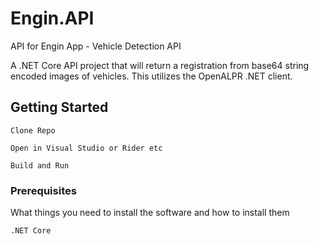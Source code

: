 # Engin.API
API for Engin App - Vehicle Detection API

A .NET Core API project that will return a registration from base64 string encoded images of vehicles. This utilizes the OpenALPR .NET client. 

## Getting Started

`Clone Repo`

`Open in Visual Studio or Rider etc` 

`Build and Run` 

### Prerequisites

What things you need to install the software and how to install them

```
.NET Core
```
